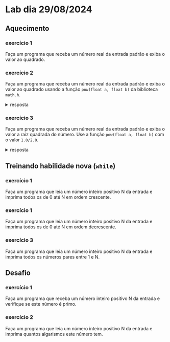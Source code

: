 # Lab dia 29/08/2024

## Aquecimento

### exercício 1
Faça um programa que receba um número real da entrada padrão e exiba o valor ao quadrado.

### exercício 2
Faça um programa que receba um número real da entrada padrão e exiba o valor ao quadrado usando a função `pow(float a, float b)` da biblioteca `math.h`.

<details>
  <summary>resposta</summary>

<pre> <code>
#include &lt;stdio.h&gt;
#include &lt;math.h&gt;

int main(){
    float numero;
    scanf("%f", &numero);
    float resultado = pow(numero, 2.0);
    printf("%f\n", resultado);
    return 0;
}  
</code></pre>

</details>


### exercício 3
Faça um programa que receba um número real da entrada padrão e exiba o valor a raíz quadrada do número. Use  a função `pow(float a, float b)` com o valor `1.0/2.0`.

<details>
  <summary>resposta</summary>

<pre> <code>
#include &lt;stdio.h&gt;
#include &lt;math.h&gt;

int main(){
    float numero;
    scanf("%f", &numero);
    float resultado = pow(numero, 1.0/2.0);
    printf("%f\n", resultado);
    return 0;
}  
</code></pre>

</details>



## Treinando habilidade nova (`while`)


### exercício 1
Faça um programa que leia um número inteiro positivo N da entrada e imprima todos os de 0 até N em ordem crescente.

### exercício 1
Faça um programa que leia um número inteiro positivo N da entrada e imprima todos os de 0 até N em ordem decrescente.

### exercício 3
Faça um programa que leia um número inteiro positivo N da entrada e imprima todos os números pares entre 1 e N.


## Desafio

### exercício 1
Faça um programa que receba um número inteiro positivo N da entrada e verifique se este número é primo.

### exercício 2
Faça um programa que leia um número inteiro positivo N da entrada e imprima quantos algarismos este número tem.




